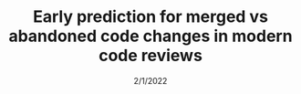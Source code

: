 ---
title: "Early prediction for merged vs abandoned code changes in modern code reviews"
collection: publications
permalink: /publication/2022-02-01
excerpt: 'Islam K, Ahmed T, Shahriyar R, Iqbal A, Uddin G.'
date: 2/1/2022
venue: 'Information and Software Technology'
slidesurl: 'https://github.com/khairulislam/Predict-Code-Changes'
paperurl: 'https://www.sciencedirect.com/science/article/abs/pii/S0950584921002032'
---